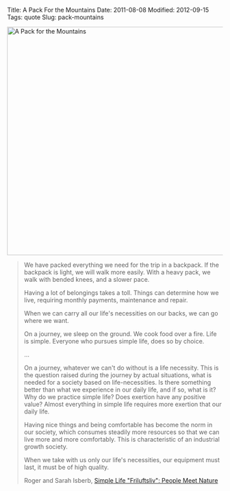 Title: A Pack For the Mountains
Date: 2011-08-08
Modified: 2012-09-15
Tags: quote
Slug: pack-mountains

<a href="http://www.flickr.com/photos/pigmonkey/6019297688/" title="A Pack for the Mountains by Pig Monkey, on Flickr"><img src="http://farm7.static.flickr.com/6022/6019297688_41e52e778e_b.jpg" width="800" height="533" alt="A Pack for the Mountains"></a>

> We have packed everything we need for the trip in a backpack. If the backpack is light, we will walk more easily. With a heavy pack, we walk with bended knees, and a slower pace.
> 
> Having a lot of belongings takes a toll. Things can determine how we live, requiring monthly payments, maintenance and repair.
> 
> When we can carry all our life's necessities on our backs, we can go where we want.
> 
> On a journey, we sleep on the ground. We cook food over a fire. Life is simple. Everyone who pursues simple life, does so by choice.
> 
> ...
> 
> On a journey, whatever we can't do without is a life necessity. This is the question raised during the journey by actual situations, what is needed for a society based on life-necessities. Is there something better than what we experience in our daily life, and if so, what is it? Why do we practice simple life? Does exertion have any positive value? Almost everything in simple life requires more exertion that our daily life.
> 
> Having nice things and being comfortable has become the norm in our society, which consumes steadily more resources so that we can live more and more comfortably. This is characteristic of an industrial growth society.
> 
> When we take with us only our life's necessities, our equipment must last, it must be of high quality.
> 
> Roger and Sarah Isberb, [Simple Life "Friluftsliv": People Meet Nature](http://www.amazon.com/dp/1412064155)
